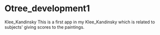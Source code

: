 # Otree_development1
Klee_Kandinsky
This is a first app in my Klee_Kandinsky which is related to subjects' giving scores to the paintings. 
